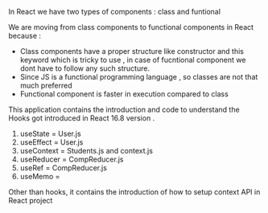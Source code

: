 In React we have two types of components : class and funtional 

We are moving from class components to functional components in React because : 
  * Class components have a proper structure like constructor and this keyword which is tricky to use , in case of fucntional component we dont have to follow any such structure.
  * Since JS is a functional programming language , so classes are not that much preferred
  * Functional component is faster in execution compared to class



This application contains the introduction and code to understand the Hooks got introduced in React 16.8 version . 

  1. useState = User.js
  2. useEffect = User.js
  3. useContext = Students.js and context.js
  4. useReducer = CompReducer.js
  5. useRef = CompReducer.js
  6. useMemo = 


Other than hooks, it contains the introduction of how to setup context API in React project
